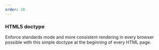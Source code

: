 ```yaml
---
order: 20
---
```


### HTML5 doctype

Enforce standards mode and more consistent rendering in every browser possible with this simple doctype at the beginning of every HTML page.
